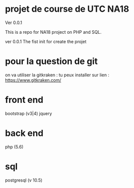 # projet de course de UTC NA18 
Ver 0.0.1

This is a repo for NA18 project on PHP and SQL.

ver 0.0.1 The fist init for create the projet


# pour la question de  git 
on va utiliser la gitkraken :
tu peux installer sur lien :
https://www.gitkraken.com/


# front end
bootstrap (v3|4)
jquery 



# back end 
php (5.6)


# sql 
postgresql (v 10.5)





